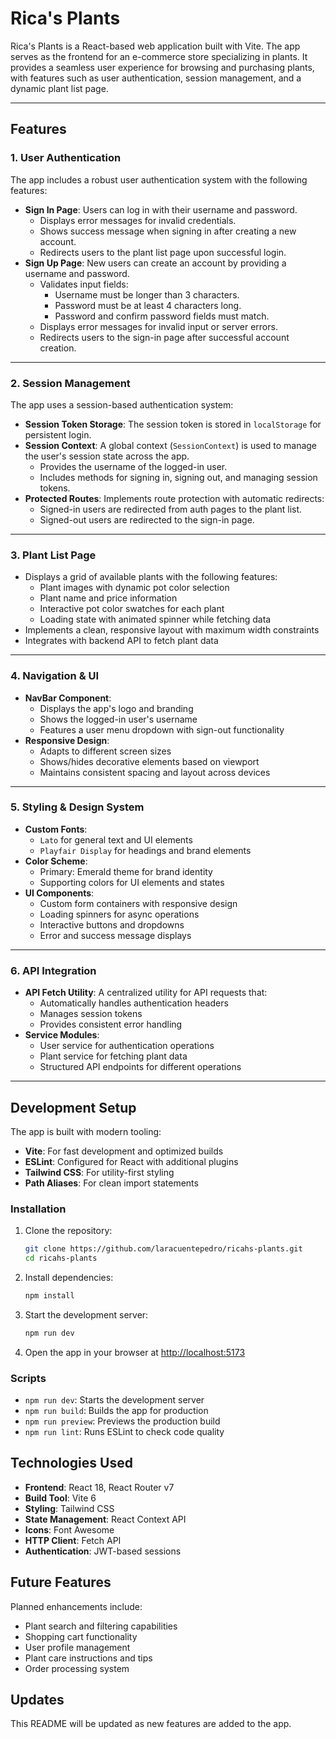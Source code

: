 # Rica's Plants

Rica's Plants is a React-based web application built with Vite. The app serves as the frontend for an e-commerce store specializing in plants. It provides a seamless user experience for browsing and purchasing plants, with features such as user authentication, session management, and a dynamic plant list page.

---

## Features

### 1. **User Authentication**
The app includes a robust user authentication system with the following features:
- **Sign In Page**: Users can log in with their username and password.
  - Displays error messages for invalid credentials.
  - Shows success message when signing in after creating a new account.
  - Redirects users to the plant list page upon successful login.
- **Sign Up Page**: New users can create an account by providing a username and password.
  - Validates input fields:
    - Username must be longer than 3 characters.
    - Password must be at least 4 characters long.
    - Password and confirm password fields must match.
  - Displays error messages for invalid input or server errors.
  - Redirects users to the sign-in page after successful account creation.

---

### 2. **Session Management**
The app uses a session-based authentication system:
- **Session Token Storage**: The session token is stored in `localStorage` for persistent login.
- **Session Context**: A global context (`SessionContext`) is used to manage the user's session state across the app.
  - Provides the username of the logged-in user.
  - Includes methods for signing in, signing out, and managing session tokens.
- **Protected Routes**: Implements route protection with automatic redirects:
  - Signed-in users are redirected from auth pages to the plant list.
  - Signed-out users are redirected to the sign-in page.

---

### 3. **Plant List Page**
- Displays a grid of available plants with the following features:
  - Plant images with dynamic pot color selection
  - Plant name and price information
  - Interactive pot color swatches for each plant
  - Loading state with animated spinner while fetching data
- Implements a clean, responsive layout with maximum width constraints
- Integrates with backend API to fetch plant data

---

### 4. **Navigation & UI**
- **NavBar Component**: 
  - Displays the app's logo and branding
  - Shows the logged-in user's username
  - Features a user menu dropdown with sign-out functionality
- **Responsive Design**:
  - Adapts to different screen sizes
  - Shows/hides decorative elements based on viewport
  - Maintains consistent spacing and layout across devices

---

### 5. **Styling & Design System**
- **Custom Fonts**: 
  - `Lato` for general text and UI elements
  - `Playfair Display` for headings and brand elements
- **Color Scheme**:
  - Primary: Emerald theme for brand identity
  - Supporting colors for UI elements and states
- **UI Components**:
  - Custom form containers with responsive design
  - Loading spinners for async operations
  - Interactive buttons and dropdowns
  - Error and success message displays

---

### 6. **API Integration**
- **API Fetch Utility**: A centralized utility for API requests that:
  - Automatically handles authentication headers
  - Manages session tokens
  - Provides consistent error handling
- **Service Modules**:
  - User service for authentication operations
  - Plant service for fetching plant data
  - Structured API endpoints for different operations

---

## Development Setup
The app is built with modern tooling:
- **Vite**: For fast development and optimized builds
- **ESLint**: Configured for React with additional plugins
- **Tailwind CSS**: For utility-first styling
- **Path Aliases**: For clean import statements

### Installation

1. Clone the repository:
   ```bash
   git clone https://github.com/laracuentepedro/ricahs-plants.git
   cd ricahs-plants
   ```

2. Install dependencies:
   ```bash
   npm install
   ```

3. Start the development server:
   ```bash
   npm run dev
   ```

4. Open the app in your browser at [http://localhost:5173](http://localhost:5173)

### Scripts

- `npm run dev`: Starts the development server
- `npm run build`: Builds the app for production
- `npm run preview`: Previews the production build
- `npm run lint`: Runs ESLint to check code quality

## Technologies Used

- **Frontend**: React 18, React Router v7
- **Build Tool**: Vite 6
- **Styling**: Tailwind CSS
- **State Management**: React Context API
- **Icons**: Font Awesome
- **HTTP Client**: Fetch API
- **Authentication**: JWT-based sessions

## Future Features
Planned enhancements include:
- Plant search and filtering capabilities
- Shopping cart functionality
- User profile management
- Plant care instructions and tips
- Order processing system

## Updates
This README will be updated as new features are added to the app.